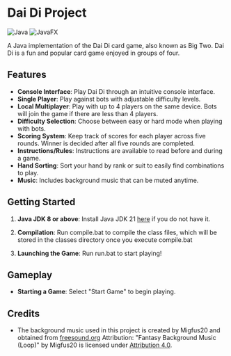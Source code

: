 # Dai Di Project

![Java](https://img.shields.io/badge/java-%23ED8B00.svg?style=for-the-badge&logo=openjdk&logoColor=white)
![JavaFX](https://img.shields.io/badge/javafx-%23FF0000.svg?style=for-the-badge&logo=javafx&logoColor=white)

A Java implementation of the Dai Di card game, also known as Big Two. Dai Di is a fun and popular card game enjoyed in groups of four.

## Features

- **Console Interface**: Play Dai Di through an intuitive console interface.
- **Single Player**: Play against bots with adjustable difficulty levels.
- **Local Multiplayer**: Play with up to 4 players on the same device. Bots will join the game if there are less than 4 players.
- **Difficulty Selection**: Choose between easy or hard mode when playing with bots. 
- **Scoring System**: Keep track of scores for each player across five rounds. Winner is decided after all five rounds are completed.
- **Instructions/Rules**: Instructions are available to read before and during a game.
- **Hand Sorting**: Sort your hand by rank or suit to easily find combinations to play.
- **Music**: Includes background music that can be muted anytime.

## Getting Started

1. **Java JDK 8 or above**: Install Java JDK 21 [here](https://www.oracle.com/java/technologies/javase/jdk21-archive-downloads.html) if you do not have it.

2. **Compilation**: Run compile.bat to compile the class files, which will be stored in the classes directory once you execute compile.bat

3. **Launching the Game**: Run run.bat to start playing!

## Gameplay

- **Starting a Game**: Select "Start Game" to begin playing.

## Credits

- The background music used in this project is created by Migfus20 and obtained from [freesound.org](https://freesound.org/s/561394/) Attribution: "Fantasy Background Music (Loop)" by Migfus20 is licensed under [Attribution 4.0](https://creativecommons.org/licenses/by/4.0/).
